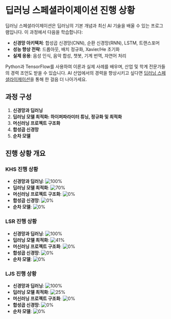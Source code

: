 # 딥러닝 스페셜라이제이션 진행 상황

딥러닝 스페셜라이제이션은 딥러닝의 기본 개념과 최신 AI 기술을 배울 수 있는 프로그램입니다. 이 과정에서 다음을 학습합니다:

- **신경망 아키텍처**: 합성곱 신경망(CNN), 순환 신경망(RNN), LSTM, 트랜스포머
- **성능 향상 전략**: 드롭아웃, 배치 정규화, Xavier/He 초기화
- **실제 응용**: 음성 인식, 음악 합성, 챗봇, 기계 번역, 자연어 처리

Python과 TensorFlow를 사용하여 이론과 실제 사례를 배우며, 산업 및 학계 전문가들의 경력 조언도 받을 수 있습니다. AI 산업에서의 경력을 향상시키고 싶다면 [딥러닝 스페셜라이제이션](https://www.coursera.org/specializations/deep-learning)을 통해 한 걸음 더 나아가세요.


## 과정 구성
1. **신경망과 딥러닝**
2. **딥러닝 모델 최적화: 하이퍼파라미터 튜닝, 정규화 및 최적화**
3. **머신러닝 프로젝트 구조화**
4. **합성곱 신경망**
5. **순차 모델**

## 진행 상황 개요

### KHS 진행 상황

- **신경망과 딥러닝**: ![100%](https://progress-bar.dev/100)
- **딥러닝 모델 최적화**: ![70%](https://progress-bar.dev/70)
- **머신러닝 프로젝트 구조화**: ![0%](https://progress-bar.dev/0)
- **합성곱 신경망**: ![0%](https://progress-bar.dev/0)
- **순차 모델**: ![0%](https://progress-bar.dev/0)

### LSR 진행 상황

- **신경망과 딥러닝**: ![100%](https://progress-bar.dev/100)
- **딥러닝 모델 최적화**: ![41%](https://progress-bar.dev/41)
- **머신러닝 프로젝트 구조화**: ![0%](https://progress-bar.dev/0)
- **합성곱 신경망**: ![0%](https://progress-bar.dev/0)
- **순차 모델**: ![0%](https://progress-bar.dev/0)

### LJS 진행 상황

- **신경망과 딥러닝**: ![100%](https://progress-bar.dev/100)
- **딥러닝 모델 최적화**: ![25%](https://progress-bar.dev/25)
- **머신러닝 프로젝트 구조화**: ![0%](https://progress-bar.dev/0)
- **합성곱 신경망**: ![0%](https://progress-bar.dev/0)
- **순차 모델**: ![0%](https://progress-bar.dev/0)
